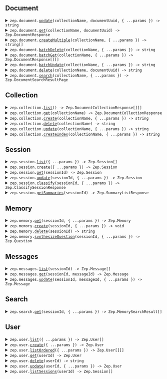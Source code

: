 
## Document


<details><summary> <code>zep.document.<a href="./src/api/resources/document/client/Client.ts">update</a>(collectionName, documentUuid, { ...params }) -> string</code> </summary>

<dl>

<dd>

#### 🔌 Usage

<dl>

<dd>

<dl>

<dd>

```ts
await zep.document.update("collectionName", "documentUUID");
```

</dd>

</dl>

</dd>

</dl>

#### ⚙️ Parameters

<dl>

<dd>

<dl>

<dd>


**collectionName: `string`** — Name of the Document Collection


</dd>

</dl>

<dl>

<dd>


**documentUuid: `string`** — UUID of the Document to be updated


</dd>

</dl>

<dl>

<dd>


**request: `Zep.UpdateDocumentRequest`** 


</dd>

</dl>

<dl>

<dd>


**requestOptions: `Document.RequestOptions`** 


</dd>

</dl>

</dd>

</dl>



</dd>

</dl>
</details>


<details><summary> <code>zep.document.<a href="./src/api/resources/document/client/Client.ts">get</a>(collectionName, documentUuid) -> Zep.DocumentResponse</code> </summary>

<dl>

<dd>

#### 📝 Description

<dl>

<dd>

<dl>

<dd>

Returns specified Document from a DocumentCollection.

</dd>

</dl>

</dd>

</dl>

#### 🔌 Usage

<dl>

<dd>

<dl>

<dd>

```ts
await zep.document.get("collectionName", "documentUUID");
```

</dd>

</dl>

</dd>

</dl>

#### ⚙️ Parameters

<dl>

<dd>

<dl>

<dd>


**collectionName: `string`** — Name of the Document Collection


</dd>

</dl>

<dl>

<dd>


**documentUuid: `string`** — UUID of the Document to be updated


</dd>

</dl>

<dl>

<dd>


**requestOptions: `Document.RequestOptions`** 


</dd>

</dl>

</dd>

</dl>



</dd>

</dl>
</details>


<details><summary> <code>zep.document.<a href="./src/api/resources/document/client/Client.ts">createMultiple</a>(collectionName, { ...params }) -> string[]</code> </summary>

<dl>

<dd>

#### 📝 Description

<dl>

<dd>

<dl>

<dd>

Creates Documents in a specified DocumentCollection and returns their UUIDs.

</dd>

</dl>

</dd>

</dl>

#### 🔌 Usage

<dl>

<dd>

<dl>

<dd>

```ts
await zep.document.createMultiple("collectionName", [{}]);
```

</dd>

</dl>

</dd>

</dl>

#### ⚙️ Parameters

<dl>

<dd>

<dl>

<dd>


**collectionName: `string`** — Name of the Document Collection


</dd>

</dl>

<dl>

<dd>


**request: `Zep.CreateDocumentRequest[]`** 


</dd>

</dl>

<dl>

<dd>


**requestOptions: `Document.RequestOptions`** 


</dd>

</dl>

</dd>

</dl>



</dd>

</dl>
</details>


<details><summary> <code>zep.document.<a href="./src/api/resources/document/client/Client.ts">batchDelete</a>(collectionName, { ...params }) -> string</code> </summary>

<dl>

<dd>

#### 📝 Description

<dl>

<dd>

<dl>

<dd>

Deletes specified Documents from a DocumentCollection.

</dd>

</dl>

</dd>

</dl>

#### 🔌 Usage

<dl>

<dd>

<dl>

<dd>

```ts
await zep.document.batchDelete("collectionName", ["string"]);
```

</dd>

</dl>

</dd>

</dl>

#### ⚙️ Parameters

<dl>

<dd>

<dl>

<dd>


**collectionName: `string`** — Name of the Document Collection


</dd>

</dl>

<dl>

<dd>


**request: `string[]`** 


</dd>

</dl>

<dl>

<dd>


**requestOptions: `Document.RequestOptions`** 


</dd>

</dl>

</dd>

</dl>



</dd>

</dl>
</details>


<details><summary> <code>zep.document.<a href="./src/api/resources/document/client/Client.ts">batchGet</a>(collectionName, { ...params }) -> Zep.DocumentResponse[][]</code> </summary>

<dl>

<dd>

#### 📝 Description

<dl>

<dd>

<dl>

<dd>

Returns Documents from a DocumentCollection specified by UUID or ID.

</dd>

</dl>

</dd>

</dl>

#### 🔌 Usage

<dl>

<dd>

<dl>

<dd>

```ts
await zep.document.batchGet("collectionName");
```

</dd>

</dl>

</dd>

</dl>

#### ⚙️ Parameters

<dl>

<dd>

<dl>

<dd>


**collectionName: `string`** — Name of the Document Collection


</dd>

</dl>

<dl>

<dd>


**request: `Zep.GetDocumentListRequest`** 


</dd>

</dl>

<dl>

<dd>


**requestOptions: `Document.RequestOptions`** 


</dd>

</dl>

</dd>

</dl>



</dd>

</dl>
</details>


<details><summary> <code>zep.document.<a href="./src/api/resources/document/client/Client.ts">batchUpdate</a>(collectionName, { ...params }) -> string</code> </summary>

<dl>

<dd>

#### 📝 Description

<dl>

<dd>

<dl>

<dd>

Updates Documents in a specified DocumentCollection.

</dd>

</dl>

</dd>

</dl>

#### 🔌 Usage

<dl>

<dd>

<dl>

<dd>

```ts
await zep.document.batchUpdate("collectionName", [{
        uuid: "uuid"
    }]);
```

</dd>

</dl>

</dd>

</dl>

#### ⚙️ Parameters

<dl>

<dd>

<dl>

<dd>


**collectionName: `string`** — Name of the Document Collection


</dd>

</dl>

<dl>

<dd>


**request: `Zep.UpdateDocumentListRequest[]`** 


</dd>

</dl>

<dl>

<dd>


**requestOptions: `Document.RequestOptions`** 


</dd>

</dl>

</dd>

</dl>



</dd>

</dl>
</details>


<details><summary> <code>zep.document.<a href="./src/api/resources/document/client/Client.ts">delete</a>(collectionName, documentUuid) -> string</code> </summary>

<dl>

<dd>

#### 📝 Description

<dl>

<dd>

<dl>

<dd>

Delete specified Document from a DocumentCollection.

</dd>

</dl>

</dd>

</dl>

#### 🔌 Usage

<dl>

<dd>

<dl>

<dd>

```ts
await zep.document.delete("collectionName", "documentUUID");
```

</dd>

</dl>

</dd>

</dl>

#### ⚙️ Parameters

<dl>

<dd>

<dl>

<dd>


**collectionName: `string`** — Name of the Document Collection


</dd>

</dl>

<dl>

<dd>


**documentUuid: `string`** — UUID of the Document to be deleted


</dd>

</dl>

<dl>

<dd>


**requestOptions: `Document.RequestOptions`** 


</dd>

</dl>

</dd>

</dl>



</dd>

</dl>
</details>


<details><summary> <code>zep.document.<a href="./src/api/resources/document/client/Client.ts">search</a>(collectionName, { ...params }) -> Zep.DocumentSearchResultPage</code> </summary>

<dl>

<dd>

#### 📝 Description

<dl>

<dd>

<dl>

<dd>

Searches Documents in a DocumentCollection based on provided search criteria.

</dd>

</dl>

</dd>

</dl>

#### 🔌 Usage

<dl>

<dd>

<dl>

<dd>

```ts
await zep.document.search("collectionName");
```

</dd>

</dl>

</dd>

</dl>

#### ⚙️ Parameters

<dl>

<dd>

<dl>

<dd>


**collectionName: `string`** — Name of the Document Collection


</dd>

</dl>

<dl>

<dd>


**request: `Zep.DocumentSearchPayload`** 


</dd>

</dl>

<dl>

<dd>


**requestOptions: `Document.RequestOptions`** 


</dd>

</dl>

</dd>

</dl>



</dd>

</dl>
</details>




## Collection


<details><summary> <code>zep.collection.<a href="./src/api/resources/collection/client/Client.ts">list</a>() -> Zep.DocumentCollectionResponse[][]</code> </summary>

<dl>

<dd>

#### 📝 Description

<dl>

<dd>

<dl>

<dd>

Returns a list of all DocumentCollections.

</dd>

</dl>

</dd>

</dl>

#### 🔌 Usage

<dl>

<dd>

<dl>

<dd>

```ts
await zep.collection.list();
```

</dd>

</dl>

</dd>

</dl>

#### ⚙️ Parameters

<dl>

<dd>

<dl>

<dd>


**requestOptions: `Collection.RequestOptions`** 


</dd>

</dl>

</dd>

</dl>



</dd>

</dl>
</details>


<details><summary> <code>zep.collection.<a href="./src/api/resources/collection/client/Client.ts">get</a>(collectionName) -> Zep.DocumentCollectionResponse</code> </summary>

<dl>

<dd>

#### 📝 Description

<dl>

<dd>

<dl>

<dd>

Returns a DocumentCollection if it exists.

</dd>

</dl>

</dd>

</dl>

#### 🔌 Usage

<dl>

<dd>

<dl>

<dd>

```ts
await zep.collection.get("collectionName");
```

</dd>

</dl>

</dd>

</dl>

#### ⚙️ Parameters

<dl>

<dd>

<dl>

<dd>


**collectionName: `string`** — Name of the Document Collection


</dd>

</dl>

<dl>

<dd>


**requestOptions: `Collection.RequestOptions`** 


</dd>

</dl>

</dd>

</dl>



</dd>

</dl>
</details>


<details><summary> <code>zep.collection.<a href="./src/api/resources/collection/client/Client.ts">create</a>(collectionName, { ...params }) -> string</code> </summary>

<dl>

<dd>

#### 📝 Description

<dl>

<dd>

<dl>

<dd>

If a collection with the same name already exists, an error will be returned.

</dd>

</dl>

</dd>

</dl>

#### 🔌 Usage

<dl>

<dd>

<dl>

<dd>

```ts
await zep.collection.create("collectionName", {
    embeddingDimensions: 1,
    isAutoEmbedded: true,
    name: "name"
});
```

</dd>

</dl>

</dd>

</dl>

#### ⚙️ Parameters

<dl>

<dd>

<dl>

<dd>


**collectionName: `string`** — Name of the Document Collection


</dd>

</dl>

<dl>

<dd>


**request: `Zep.CreateDocumentCollectionRequest`** 


</dd>

</dl>

<dl>

<dd>


**requestOptions: `Collection.RequestOptions`** 


</dd>

</dl>

</dd>

</dl>



</dd>

</dl>
</details>


<details><summary> <code>zep.collection.<a href="./src/api/resources/collection/client/Client.ts">delete</a>(collectionName) -> string</code> </summary>

<dl>

<dd>

#### 📝 Description

<dl>

<dd>

<dl>

<dd>

If a collection with the same name already exists, it will be overwritten.

</dd>

</dl>

</dd>

</dl>

#### 🔌 Usage

<dl>

<dd>

<dl>

<dd>

```ts
await zep.collection.delete("collectionName");
```

</dd>

</dl>

</dd>

</dl>

#### ⚙️ Parameters

<dl>

<dd>

<dl>

<dd>


**collectionName: `string`** — Name of the Document Collection


</dd>

</dl>

<dl>

<dd>


**requestOptions: `Collection.RequestOptions`** 


</dd>

</dl>

</dd>

</dl>



</dd>

</dl>
</details>


<details><summary> <code>zep.collection.<a href="./src/api/resources/collection/client/Client.ts">update</a>(collectionName, { ...params }) -> string</code> </summary>

<dl>

<dd>

#### 🔌 Usage

<dl>

<dd>

<dl>

<dd>

```ts
await zep.collection.update("collectionName");
```

</dd>

</dl>

</dd>

</dl>

#### ⚙️ Parameters

<dl>

<dd>

<dl>

<dd>


**collectionName: `string`** — Name of the Document Collection


</dd>

</dl>

<dl>

<dd>


**request: `Zep.UpdateDocumentCollectionRequest`** 


</dd>

</dl>

<dl>

<dd>


**requestOptions: `Collection.RequestOptions`** 


</dd>

</dl>

</dd>

</dl>



</dd>

</dl>
</details>


<details><summary> <code>zep.collection.<a href="./src/api/resources/collection/client/Client.ts">createIndex</a>(collectionName, { ...params }) -> string</code> </summary>

<dl>

<dd>

#### 📝 Description

<dl>

<dd>

<dl>

<dd>

Creates an index for the specified DocumentCollection to improve query performance.

</dd>

</dl>

</dd>

</dl>

#### 🔌 Usage

<dl>

<dd>

<dl>

<dd>

```ts
await zep.collection.createIndex("collectionName");
```

</dd>

</dl>

</dd>

</dl>

#### ⚙️ Parameters

<dl>

<dd>

<dl>

<dd>


**collectionName: `string`** — Name of the Document Collection


</dd>

</dl>

<dl>

<dd>


**request: `Zep.CollectionCreateIndexRequest`** 


</dd>

</dl>

<dl>

<dd>


**requestOptions: `Collection.RequestOptions`** 


</dd>

</dl>

</dd>

</dl>



</dd>

</dl>
</details>




## Session


<details><summary> <code>zep.session.<a href="./src/api/resources/session/client/Client.ts">list</a>({ ...params }) -> Zep.Session[]</code> </summary>

<dl>

<dd>

#### 📝 Description

<dl>

<dd>

<dl>

<dd>

Get all sessions with optional limit and cursor for pagination.

</dd>

</dl>

</dd>

</dl>

#### 🔌 Usage

<dl>

<dd>

<dl>

<dd>

```ts
await zep.session.list();
```

</dd>

</dl>

</dd>

</dl>

#### ⚙️ Parameters

<dl>

<dd>

<dl>

<dd>


**request: `Zep.SessionListRequest`** 


</dd>

</dl>

<dl>

<dd>


**requestOptions: `Session.RequestOptions`** 


</dd>

</dl>

</dd>

</dl>



</dd>

</dl>
</details>


<details><summary> <code>zep.session.<a href="./src/api/resources/session/client/Client.ts">create</a>({ ...params }) -> Zep.Session</code> </summary>

<dl>

<dd>

#### 📝 Description

<dl>

<dd>

<dl>

<dd>

add session by id

</dd>

</dl>

</dd>

</dl>

#### 🔌 Usage

<dl>

<dd>

<dl>

<dd>

```ts
await zep.session.create();
```

</dd>

</dl>

</dd>

</dl>

#### ⚙️ Parameters

<dl>

<dd>

<dl>

<dd>


**request: `Zep.CreateSessionRequest`** 


</dd>

</dl>

<dl>

<dd>


**requestOptions: `Session.RequestOptions`** 


</dd>

</dl>

</dd>

</dl>



</dd>

</dl>
</details>


<details><summary> <code>zep.session.<a href="./src/api/resources/session/client/Client.ts">get</a>(sessionId) -> Zep.Session</code> </summary>

<dl>

<dd>

#### 📝 Description

<dl>

<dd>

<dl>

<dd>

get session by id

</dd>

</dl>

</dd>

</dl>

#### 🔌 Usage

<dl>

<dd>

<dl>

<dd>

```ts
await zep.session.get("sessionId");
```

</dd>

</dl>

</dd>

</dl>

#### ⚙️ Parameters

<dl>

<dd>

<dl>

<dd>


**sessionId: `string`** — Session ID


</dd>

</dl>

<dl>

<dd>


**requestOptions: `Session.RequestOptions`** 


</dd>

</dl>

</dd>

</dl>



</dd>

</dl>
</details>


<details><summary> <code>zep.session.<a href="./src/api/resources/session/client/Client.ts">update</a>(sessionId, { ...params }) -> Zep.Session</code> </summary>

<dl>

<dd>

#### 📝 Description

<dl>

<dd>

<dl>

<dd>

add session by id

</dd>

</dl>

</dd>

</dl>

#### 🔌 Usage

<dl>

<dd>

<dl>

<dd>

```ts
await zep.session.update("sessionId");
```

</dd>

</dl>

</dd>

</dl>

#### ⚙️ Parameters

<dl>

<dd>

<dl>

<dd>


**sessionId: `string`** — Session ID


</dd>

</dl>

<dl>

<dd>


**request: `Zep.UpdateSessionRequest`** 


</dd>

</dl>

<dl>

<dd>


**requestOptions: `Session.RequestOptions`** 


</dd>

</dl>

</dd>

</dl>



</dd>

</dl>
</details>


<details><summary> <code>zep.session.<a href="./src/api/resources/session/client/Client.ts">classify</a>(sessionId, { ...params }) -> Zep.ClassifySessionResponse</code> </summary>

<dl>

<dd>

#### 📝 Description

<dl>

<dd>

<dl>

<dd>

classify a session by session id

</dd>

</dl>

</dd>

</dl>

#### 🔌 Usage

<dl>

<dd>

<dl>

<dd>

```ts
await zep.session.classify("sessionId", {
    classes: ["classes"],
    name: "name"
});
```

</dd>

</dl>

</dd>

</dl>

#### ⚙️ Parameters

<dl>

<dd>

<dl>

<dd>


**sessionId: `string`** — Session ID


</dd>

</dl>

<dl>

<dd>


**request: `Zep.ClassifySessionRequest`** 


</dd>

</dl>

<dl>

<dd>


**requestOptions: `Session.RequestOptions`** 


</dd>

</dl>

</dd>

</dl>



</dd>

</dl>
</details>


<details><summary> <code>zep.session.<a href="./src/api/resources/session/client/Client.ts">getSummaries</a>(sessionId) -> Zep.SummaryListResponse</code> </summary>

<dl>

<dd>

#### 📝 Description

<dl>

<dd>

<dl>

<dd>

Get session summaries by ID

</dd>

</dl>

</dd>

</dl>

#### 🔌 Usage

<dl>

<dd>

<dl>

<dd>

```ts
await zep.session.getSummaries("sessionId");
```

</dd>

</dl>

</dd>

</dl>

#### ⚙️ Parameters

<dl>

<dd>

<dl>

<dd>


**sessionId: `string`** — Session ID


</dd>

</dl>

<dl>

<dd>


**requestOptions: `Session.RequestOptions`** 


</dd>

</dl>

</dd>

</dl>



</dd>

</dl>
</details>




## Memory


<details><summary> <code>zep.memory.<a href="./src/api/resources/memory/client/Client.ts">get</a>(sessionId, { ...params }) -> Zep.Memory</code> </summary>

<dl>

<dd>

#### 📝 Description

<dl>

<dd>

<dl>

<dd>

get memory by session id

</dd>

</dl>

</dd>

</dl>

#### 🔌 Usage

<dl>

<dd>

<dl>

<dd>

```ts
await zep.memory.get("sessionId");
```

</dd>

</dl>

</dd>

</dl>

#### ⚙️ Parameters

<dl>

<dd>

<dl>

<dd>


**sessionId: `string`** — Session ID


</dd>

</dl>

<dl>

<dd>


**request: `Zep.MemoryGetRequest`** 


</dd>

</dl>

<dl>

<dd>


**requestOptions: `Memory.RequestOptions`** 


</dd>

</dl>

</dd>

</dl>



</dd>

</dl>
</details>


<details><summary> <code>zep.memory.<a href="./src/api/resources/memory/client/Client.ts">create</a>(sessionId, { ...params }) -> void</code> </summary>

<dl>

<dd>

#### 📝 Description

<dl>

<dd>

<dl>

<dd>

add memory messages by session id

</dd>

</dl>

</dd>

</dl>

#### 🔌 Usage

<dl>

<dd>

<dl>

<dd>

```ts
await zep.memory.create("sessionId", {});
```

</dd>

</dl>

</dd>

</dl>

#### ⚙️ Parameters

<dl>

<dd>

<dl>

<dd>


**sessionId: `string`** — Session ID


</dd>

</dl>

<dl>

<dd>


**request: `Zep.Memory`** 


</dd>

</dl>

<dl>

<dd>


**requestOptions: `Memory.RequestOptions`** 


</dd>

</dl>

</dd>

</dl>



</dd>

</dl>
</details>


<details><summary> <code>zep.memory.<a href="./src/api/resources/memory/client/Client.ts">delete</a>(sessionId) -> string</code> </summary>

<dl>

<dd>

#### 📝 Description

<dl>

<dd>

<dl>

<dd>

delete memory messages by session id

</dd>

</dl>

</dd>

</dl>

#### 🔌 Usage

<dl>

<dd>

<dl>

<dd>

```ts
await zep.memory.delete("sessionId");
```

</dd>

</dl>

</dd>

</dl>

#### ⚙️ Parameters

<dl>

<dd>

<dl>

<dd>


**sessionId: `string`** — Session ID


</dd>

</dl>

<dl>

<dd>


**requestOptions: `Memory.RequestOptions`** 


</dd>

</dl>

</dd>

</dl>



</dd>

</dl>
</details>


<details><summary> <code>zep.memory.<a href="./src/api/resources/memory/client/Client.ts">synthesizeQuestion</a>(sessionId, { ...params }) -> Zep.Question</code> </summary>

<dl>

<dd>

#### 📝 Description

<dl>

<dd>

<dl>

<dd>

synthesize a question by session id

</dd>

</dl>

</dd>

</dl>

#### 🔌 Usage

<dl>

<dd>

<dl>

<dd>

```ts
await zep.memory.synthesizeQuestion("sessionId");
```

</dd>

</dl>

</dd>

</dl>

#### ⚙️ Parameters

<dl>

<dd>

<dl>

<dd>


**sessionId: `string`** — Session ID


</dd>

</dl>

<dl>

<dd>


**request: `Zep.MemorySynthesizeQuestionRequest`** 


</dd>

</dl>

<dl>

<dd>


**requestOptions: `Memory.RequestOptions`** 


</dd>

</dl>

</dd>

</dl>



</dd>

</dl>
</details>




## Messages


<details><summary> <code>zep.messages.<a href="./src/api/resources/messages/client/Client.ts">list</a>(sessionId) -> Zep.Message[]</code> </summary>

<dl>

<dd>

#### 📝 Description

<dl>

<dd>

<dl>

<dd>

get messages by session id

</dd>

</dl>

</dd>

</dl>

#### 🔌 Usage

<dl>

<dd>

<dl>

<dd>

```ts
await zep.messages.list("sessionId");
```

</dd>

</dl>

</dd>

</dl>

#### ⚙️ Parameters

<dl>

<dd>

<dl>

<dd>


**sessionId: `string`** — Session ID


</dd>

</dl>

<dl>

<dd>


**requestOptions: `Messages.RequestOptions`** 


</dd>

</dl>

</dd>

</dl>



</dd>

</dl>
</details>


<details><summary> <code>zep.messages.<a href="./src/api/resources/messages/client/Client.ts">get</a>(sessionId, messageId) -> Zep.Message</code> </summary>

<dl>

<dd>

#### 📝 Description

<dl>

<dd>

<dl>

<dd>

get message by session id and message id

</dd>

</dl>

</dd>

</dl>

#### 🔌 Usage

<dl>

<dd>

<dl>

<dd>

```ts
await zep.messages.get("sessionId", "messageId");
```

</dd>

</dl>

</dd>

</dl>

#### ⚙️ Parameters

<dl>

<dd>

<dl>

<dd>


**sessionId: `string`** — Session ID


</dd>

</dl>

<dl>

<dd>


**messageId: `string`** — Message ID


</dd>

</dl>

<dl>

<dd>


**requestOptions: `Messages.RequestOptions`** 


</dd>

</dl>

</dd>

</dl>



</dd>

</dl>
</details>


<details><summary> <code>zep.messages.<a href="./src/api/resources/messages/client/Client.ts">update</a>(sessionId, messageId, { ...params }) -> Zep.Message</code> </summary>

<dl>

<dd>

#### 📝 Description

<dl>

<dd>

<dl>

<dd>

update message metadata by session id and message id

</dd>

</dl>

</dd>

</dl>

#### 🔌 Usage

<dl>

<dd>

<dl>

<dd>

```ts
await zep.messages.update("sessionId", "messageId", {});
```

</dd>

</dl>

</dd>

</dl>

#### ⚙️ Parameters

<dl>

<dd>

<dl>

<dd>


**sessionId: `string`** — Session ID


</dd>

</dl>

<dl>

<dd>


**messageId: `string`** — Message ID


</dd>

</dl>

<dl>

<dd>


**request: `Zep.Message`** 


</dd>

</dl>

<dl>

<dd>


**requestOptions: `Messages.RequestOptions`** 


</dd>

</dl>

</dd>

</dl>



</dd>

</dl>
</details>




## Search


<details><summary> <code>zep.search.<a href="./src/api/resources/search/client/Client.ts">get</a>(sessionId, { ...params }) -> Zep.MemorySearchResult[]</code> </summary>

<dl>

<dd>

#### 📝 Description

<dl>

<dd>

<dl>

<dd>

search memory messages by session id and query

</dd>

</dl>

</dd>

</dl>

#### 🔌 Usage

<dl>

<dd>

<dl>

<dd>

```ts
await zep.search.get("sessionId");
```

</dd>

</dl>

</dd>

</dl>

#### ⚙️ Parameters

<dl>

<dd>

<dl>

<dd>


**sessionId: `string`** — Session ID


</dd>

</dl>

<dl>

<dd>


**request: `Zep.MemorySearchPayload`** 


</dd>

</dl>

<dl>

<dd>


**requestOptions: `Search.RequestOptions`** 


</dd>

</dl>

</dd>

</dl>



</dd>

</dl>
</details>




## User


<details><summary> <code>zep.user.<a href="./src/api/resources/user/client/Client.ts">list</a>({ ...params }) -> Zep.User[]</code> </summary>

<dl>

<dd>

#### 📝 Description

<dl>

<dd>

<dl>

<dd>

List all users with pagination.

</dd>

</dl>

</dd>

</dl>

#### 🔌 Usage

<dl>

<dd>

<dl>

<dd>

```ts
await zep.user.list();
```

</dd>

</dl>

</dd>

</dl>

#### ⚙️ Parameters

<dl>

<dd>

<dl>

<dd>


**request: `Zep.UserListRequest`** 


</dd>

</dl>

<dl>

<dd>


**requestOptions: `User.RequestOptions`** 


</dd>

</dl>

</dd>

</dl>



</dd>

</dl>
</details>


<details><summary> <code>zep.user.<a href="./src/api/resources/user/client/Client.ts">create</a>({ ...params }) -> Zep.User</code> </summary>

<dl>

<dd>

#### 📝 Description

<dl>

<dd>

<dl>

<dd>

add user by id

</dd>

</dl>

</dd>

</dl>

#### 🔌 Usage

<dl>

<dd>

<dl>

<dd>

```ts
await zep.user.create();
```

</dd>

</dl>

</dd>

</dl>

#### ⚙️ Parameters

<dl>

<dd>

<dl>

<dd>


**request: `Zep.CreateUserRequest`** 


</dd>

</dl>

<dl>

<dd>


**requestOptions: `User.RequestOptions`** 


</dd>

</dl>

</dd>

</dl>



</dd>

</dl>
</details>


<details><summary> <code>zep.user.<a href="./src/api/resources/user/client/Client.ts">listOrdered</a>({ ...params }) -> Zep.User[][]</code> </summary>

<dl>

<dd>

#### 📝 Description

<dl>

<dd>

<dl>

<dd>

list all users

</dd>

</dl>

</dd>

</dl>

#### 🔌 Usage

<dl>

<dd>

<dl>

<dd>

```ts
await zep.user.listOrdered();
```

</dd>

</dl>

</dd>

</dl>

#### ⚙️ Parameters

<dl>

<dd>

<dl>

<dd>


**request: `Zep.UserListOrderedRequest`** 


</dd>

</dl>

<dl>

<dd>


**requestOptions: `User.RequestOptions`** 


</dd>

</dl>

</dd>

</dl>



</dd>

</dl>
</details>


<details><summary> <code>zep.user.<a href="./src/api/resources/user/client/Client.ts">get</a>(userId) -> Zep.User</code> </summary>

<dl>

<dd>

#### 📝 Description

<dl>

<dd>

<dl>

<dd>

get user by id

</dd>

</dl>

</dd>

</dl>

#### 🔌 Usage

<dl>

<dd>

<dl>

<dd>

```ts
await zep.user.get("userId");
```

</dd>

</dl>

</dd>

</dl>

#### ⚙️ Parameters

<dl>

<dd>

<dl>

<dd>


**userId: `string`** — User ID


</dd>

</dl>

<dl>

<dd>


**requestOptions: `User.RequestOptions`** 


</dd>

</dl>

</dd>

</dl>



</dd>

</dl>
</details>


<details><summary> <code>zep.user.<a href="./src/api/resources/user/client/Client.ts">delete</a>(userId) -> string</code> </summary>

<dl>

<dd>

#### 📝 Description

<dl>

<dd>

<dl>

<dd>

delete user by id

</dd>

</dl>

</dd>

</dl>

#### 🔌 Usage

<dl>

<dd>

<dl>

<dd>

```ts
await zep.user.delete("userId");
```

</dd>

</dl>

</dd>

</dl>

#### ⚙️ Parameters

<dl>

<dd>

<dl>

<dd>


**userId: `string`** — User ID


</dd>

</dl>

<dl>

<dd>


**requestOptions: `User.RequestOptions`** 


</dd>

</dl>

</dd>

</dl>



</dd>

</dl>
</details>


<details><summary> <code>zep.user.<a href="./src/api/resources/user/client/Client.ts">update</a>(userId, { ...params }) -> Zep.User</code> </summary>

<dl>

<dd>

#### 📝 Description

<dl>

<dd>

<dl>

<dd>

update user by id

</dd>

</dl>

</dd>

</dl>

#### 🔌 Usage

<dl>

<dd>

<dl>

<dd>

```ts
await zep.user.update("userId");
```

</dd>

</dl>

</dd>

</dl>

#### ⚙️ Parameters

<dl>

<dd>

<dl>

<dd>


**userId: `string`** — User ID


</dd>

</dl>

<dl>

<dd>


**request: `Zep.UpdateUserRequest`** 


</dd>

</dl>

<dl>

<dd>


**requestOptions: `User.RequestOptions`** 


</dd>

</dl>

</dd>

</dl>



</dd>

</dl>
</details>


<details><summary> <code>zep.user.<a href="./src/api/resources/user/client/Client.ts">listSessions</a>(userId) -> Zep.Session[]</code> </summary>

<dl>

<dd>

#### 📝 Description

<dl>

<dd>

<dl>

<dd>

list all sessions for a user by user id

</dd>

</dl>

</dd>

</dl>

#### 🔌 Usage

<dl>

<dd>

<dl>

<dd>

```ts
await zep.user.listSessions("userId");
```

</dd>

</dl>

</dd>

</dl>

#### ⚙️ Parameters

<dl>

<dd>

<dl>

<dd>


**userId: `string`** — User ID


</dd>

</dl>

<dl>

<dd>


**requestOptions: `User.RequestOptions`** 


</dd>

</dl>

</dd>

</dl>



</dd>

</dl>
</details>



